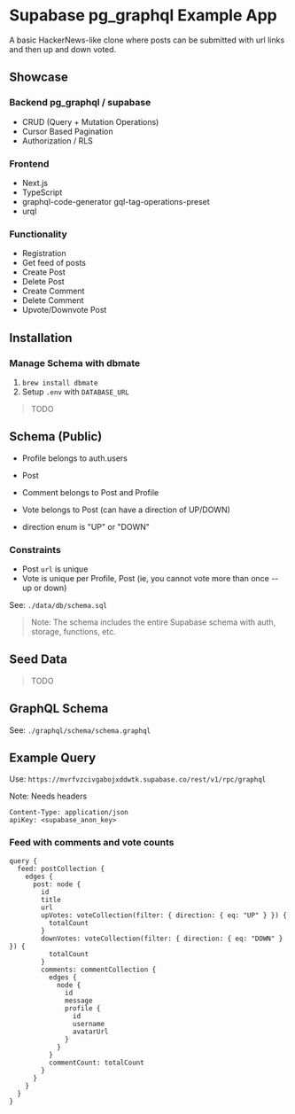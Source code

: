 # Supabase pg_graphql Example App

A basic HackerNews-like clone where posts can be submitted with url links and then up and down voted.

## Showcase

### Backend pg_graphql / supabase

- CRUD (Query + Mutation Operations)
- Cursor Based Pagination
- Authorization / RLS

### Frontend

- Next.js
- TypeScript
- graphql-code-generator gql-tag-operations-preset
- urql

### Functionality

- Registration
- Get feed of posts
- Create Post
- Delete Post
- Create Comment
- Delete Comment
- Upvote/Downvote Post

## Installation

### Manage Schema with dbmate

1. `brew install dbmate`
2. Setup `.env` with `DATABASE_URL`

> TODO

## Schema (Public)

- Profile belongs to auth.users
- Post
- Comment belongs to Post and Profile
- Vote belongs to Post (can have a direction of UP/DOWN)

- direction enum is "UP" or "DOWN"

### Constraints

- Post `url` is unique
- Vote is unique per Profile, Post (ie, you cannot vote more than once -- up or down)

See: `./data/db/schema.sql`

> Note: The schema includes the entire Supabase schema with auth, storage, functions, etc.

## Seed Data

> TODO

## GraphQL Schema

See: `./graphql/schema/schema.graphql`

## Example Query

Use: `https://mvrfvzcivgabojxddwtk.supabase.co/rest/v1/rpc/graphql`

Note: Needs headers

```
Content-Type: application/json
apiKey: <supabase_anon_key>
```

### Feed with comments and vote counts

```gql
query {
  feed: postCollection {
    edges {
      post: node {
        id
        title
        url
        upVotes: voteCollection(filter: { direction: { eq: "UP" } }) {
          totalCount
        }
        downVotes: voteCollection(filter: { direction: { eq: "DOWN" } }) {
          totalCount
        }
        comments: commentCollection {
          edges {
            node {
              id
              message
              profile {
                id
                username
                avatarUrl
              }
            }
          }
          commentCount: totalCount
        }
      }
    }
  }
}
```
